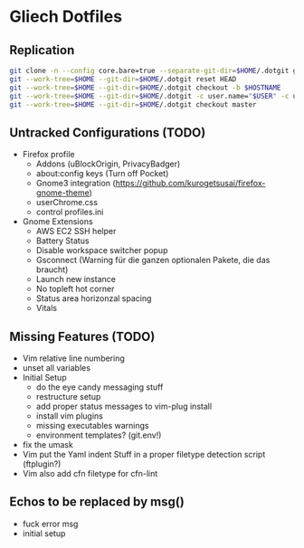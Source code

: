 # Gliech Dotfiles

## Replication
```bash
git clone -n --config core.bare=true --separate-git-dir=$HOME/.dotgit git@github.com:gliech/dotfiles.git $(mktemp -d)
git --work-tree=$HOME --git-dir=$HOME/.dotgit reset HEAD
git --work-tree=$HOME --git-dir=$HOME/.dotgit checkout -b $HOSTNAME
git --work-tree=$HOME --git-dir=$HOME/.dotgit -c user.name="$USER" -c user.email="${USER}@${HOSTNAME}" commit -am "Backed up pre-existing configs to local branch"
git --work-tree=$HOME --git-dir=$HOME/.dotgit checkout master
```

## Untracked Configurations (TODO)
- Firefox profile
  - Addons (uBlockOrigin, PrivacyBadger)
  - about:config keys (Turn off Pocket)
  - Gnome3 integration (https://github.com/kurogetsusai/firefox-gnome-theme)
  - userChrome.css
  - control profiles.ini
- Gnome Extensions
  - AWS EC2 SSH helper
  - Battery Status
  - Disable workspace switcher popup
  - Gsconnect (Warning für die ganzen optionalen Pakete, die das braucht)
  - Launch new instance
  - No topleft hot corner
  - Status area horizonzal spacing
  - Vitals

## Missing Features (TODO)
- Vim relative line numbering
- unset all variables
- Initial Setup
  - do the eye candy messaging stuff
  - restructure setup
  - add proper status messages to vim-plug install
  - install vim plugins
  - missing executables warnings
  - environment templates? (git.env!)
- fix the umask
- Vim put the Yaml indent Stuff in a proper filetype detection script (ftplugin?)
- Vim also add cfn filetype for cfn-lint

## Echos to be replaced by msg()
- fuck error msg
- initial setup

